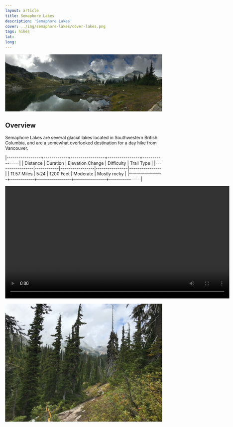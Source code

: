 ```yaml
---
layout: article
title: Semaphore Lakes
description: 'Semaphore Lakes'
cover: ../img/semaphore-lakes/cover-lakes.png
tags: hikes
lat:
long:
---
```

![Semaphore Lakes Panorama](../img/semaphore-lakes/panorama.png)

## Overview

Semaphore Lakes are several glacial lakes located in Southwestern British Columbia, and are a somewhat overlooked destination for a day hike from Vancouver.

  |-----------------+------------+-----------------+----------------+----------------|
  | Distance | Duration | Elevation Change  | Difficulty  | Trail Type |
  |-----------------|------------|-----------------|----------------|----------------|
  | 11.57 Miles | 5:24 | 1200 Feet     | Moderate    | Mostly rocky      |
  |-----------------+------------+-----------------+----------------+----------------|


 <video width="720" controls>
  <source src="https://media.githubusercontent.com/media/ect123/ect123.github.io/main/img/semaphore-lakes/gold-bridge-road-720.mp4" type="video/mp4">
  Your browser does not support the video tag.
</video> 

![Semaphore Lakes Trail](../img/semaphore-lakes/trail.png "Semaphore Lakes Trail")